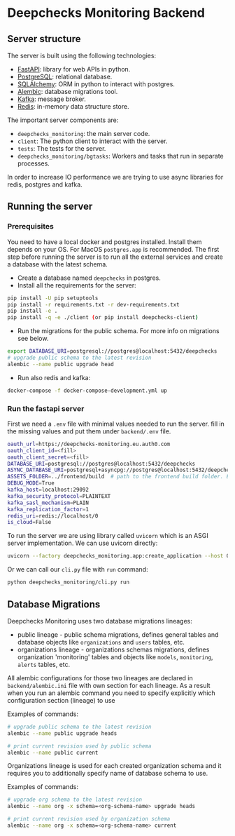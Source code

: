 <!--
  ~ ----------------------------------------------------------------------------
  ~ Copyright (C) 2021-2022 Deepchecks (https://www.deepchecks.com)
  ~
  ~ This file is part of Deepchecks.
  ~ Deepchecks is distributed under the terms of the GNU Affero General
  ~ Public License (version 3 or later).
  ~ You should have received a copy of the GNU Affero General Public License
  ~ along with Deepchecks.  If not, see <http://www.gnu.org/licenses/>.
  ~ ----------------------------------------------------------------------------
-->

# Deepchecks Monitoring Backend

## Server structure

The server is built using the following technologies: 
- [FastAPI](https://fastapi.tiangolo.com/): library for web APIs in python.
- [PostgreSQL](https://www.postgresql.org/): relational database.
- [SQLAlchemy](https://www.sqlalchemy.org/): ORM in python to interact with postgres.
- [Alembic](https://alembic.sqlalchemy.org/en/latest/): database migrations tool.
- [Kafka](https://kafka.apache.org/): message broker.
- [Redis](https://redis.io/): in-memory data structure store.

The important server components are:
- `deepchecks_monitoring`: the main server code.
- `client`: The python client to interact with the server.
- `tests`: The tests for the server.
- `deepchecks_monitoring/bgtasks`: Workers and tasks that run in separate processes.

In order to increase IO performance we are trying to use async libraries for redis, postgres and kafka.

## Running the server

### Prerequisites

You need to have a local docker and postgres installed. Install them depends on your OS. For MacOS `postgres.app` is recommended.
The first step before running the server is to run all the external services and create a database with the latest
schema.

- Create a database named `deepchecks` in postgres.
- Install all the requirements for the server:
```bash
pip install -U pip setuptools
pip install -r requirements.txt -r dev-requirements.txt
pip install -e .
pip install -q -e ./client (or pip install deepchecks-client)
```
- Run the migrations for the public schema. For more info on migrations see below.
```bash
export DATABASE_URI=postgresql://postgres@localhost:5432/deepchecks
# upgrade public schema to the latest revision
alembic --name public upgrade head
```
- Run also redis and kafka:
```bash
docker-compose -f docker-compose-development.yml up
```

### Run the fastapi server

First we need a `.env` file with minimal values needed to run the server. fill in the missing values and put them under
`backend/.env` file.

```bash
oauth_url=https://deepchecks-monitoring.eu.auth0.com
oauth_client_id=<fill>
oauth_client_secret=<fill>
DATABASE_URI=postgresql://postgres@localhost:5432/deepchecks
ASYNC_DATABASE_URI=postgresql+asyncpg://postgres@localhost:5432/deepchecks
ASSETS_FOLDER=../frontend/build  # path to the frontend build folder. Either build the frontend or delete this line.
DEBUG_MODE=True
kafka_host=localhost:29092
kafka_security_protocol=PLAINTEXT
kafka_sasl_mechanism=PLAIN
kafka_replication_factor=1
redis_uri=redis://localhost/0
is_cloud=False
```

To run the server we are using library called `uvicorn` which is an ASGI server implementation. 
We can use uvicorn directly:
```bash
uvicorn --factory deepchecks_monitoring.app:create_application --host 0.0.0.0 --workers 4 --log-level warning --proxy-headers --forwarded-allow-ips '*'
```
Or we can call our `cli.py` file with `run` command:
```bash
python deepchecks_monitoring/cli.py run
```

## Database Migrations

Deepchecks Monitoring uses two database migrations lineages:

+ public lineage - public schema migrations, defines general tables and database objects like `organizations` and `users` tables, etc.
+ organizations lineage - organizations schemas migrations, defines organization 'monitoring' tables and objects like `models`, `monitoring`, `alerts` tables, etc.


All alembic configurations for those two lineages are declared in `backend/alembic.ini` file with own section for each lineage. As a result when you run an alembic command you need to specify explicitly which configuration section (lineage) to use


Examples of commands:

```bash
# upgrade public schema to the latest revision
alembic --name public upgrade heads

# print current revision used by public schema
alembic --name public current
```


Organizations lineage is used for each created organization schema and it requires you to additionally specify name of database schema to use.


Examples of commands:

```bash
# upgrade org schema to the latest revision
alembic --name org -x schema=<org-schema-name> upgrade heads

# print current revision used by organization schema
alembic --name org -x schema=<org-schema-name> current
```
